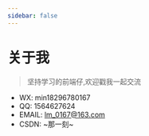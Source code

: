 ```yaml
---
sidebar: false
---
```


# 关于我
> 坚持学习的前端仔,欢迎戳我一起交流
- WX: min18296780167
- QQ: 1564627624
- EMAIL: lm_0167@163.com
- CSDN: ~那一刻~
